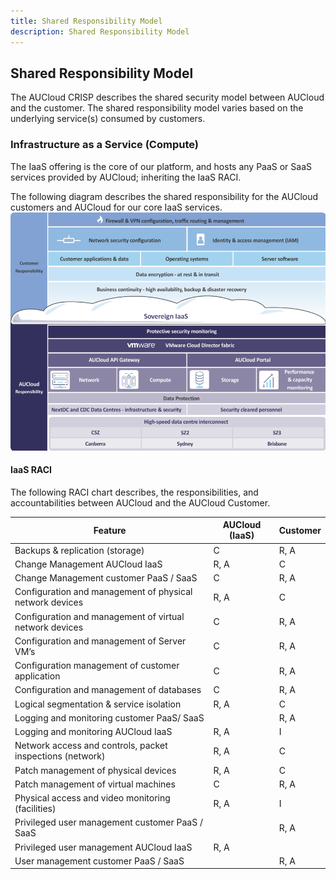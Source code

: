 ```yaml
---
title: Shared Responsibility Model
description: Shared Responsibility Model
---
```


## Shared Responsibility Model

The AUCloud CRISP describes the shared security model between AUCloud and the customer.
The shared responsibility model varies based on the underlying service(s) consumed by customers.

### Infrastructure as a Service (Compute)

The IaaS offering is the core of our platform, and hosts any PaaS or SaaS services provided by AUCloud; inheriting the IaaS RACI.

The following diagram describes the shared responsibility for the AUCloud customers and AUCloud for our core IaaS services.
![Shared Services](./assets/shared_services.png)

#### IaaS RACI

The following RACI chart describes, the responsibilities, and accountabilities between AUCloud and the AUCloud Customer.

| Feature                                                   | AUCloud (IaaS) | Customer                                     |
| --------------------------------------------------------- | -------------- | -------------------------------------------- |
| Backups & replication (storage)                           | C              | R, A                                         |
| Change Management AUCloud IaaS                            | R, A           | C                                            |
| Change Management customer PaaS / SaaS                    | C              | R, A                                         |
| Configuration and management of physical network devices  | R, A           | C                                            |
| Configuration and management of virtual network devices   | C              | R, A                                         |
| Configuration and management of Server VM’s               | C              | R, A                                         |
| Configuration management of customer application          | C              | R, A                                         |
| Configuration and management of databases                 | C              | R, A                                         |
| Logical segmentation & service isolation                  | R, A           | C                                            |
| Logging and monitoring customer PaaS/ SaaS                |                | R, A                                         |
| Logging and monitoring AUCloud IaaS                       | R, A           | I                                            |
| Network access and controls, packet inspections (network) | R, A           | C                                            |
| Patch management of physical devices                      | R, A           | C                                            |
| Patch management of virtual machines                      | C              | R, A                                         |
| Physical access and video monitoring (facilities)         | R, A           | I                                            |
| Privileged user management customer PaaS / SaaS           |                | R, A                                         |
| Privileged user management AUCloud IaaS                   | R, A           |                                              |
| User management customer PaaS / SaaS                      |                | R, A                                         |
